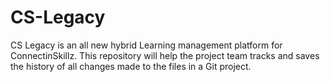 # CS-Legacy
CS Legacy is an all new hybrid Learning management platform for ConnectinSkillz. This repository will help the project team tracks and saves the history of all changes made to the files in a Git project.
